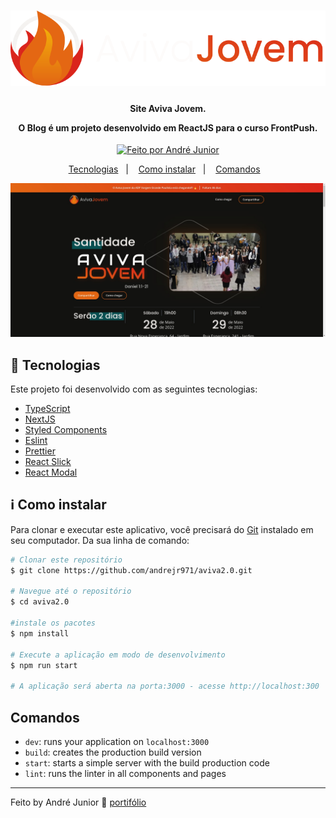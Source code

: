 
<h1 align="center">
    <img alt="Logo" src="./public/assets/svg/aviva_jovem2.svg" />
    <br>
</h1>

<h4 align="center">
  <p>Site Aviva Jovem.</p>

  <p>O Blog é um projeto desenvolvido em ReactJS para o curso FrontPush.</p>
</h4>

<p align="center">
  <a href="https://andrejr.dev">
    <img alt="Feito por André Junior" src="https://img.shields.io/badge/feito%20por-André Junior-blue">
  </a>
</p>

<p align="center">
  <a href="#rocket-tecnologias">Tecnologias</a>&nbsp;&nbsp;&nbsp;|&nbsp;&nbsp;&nbsp;
  <a href="#information_source-como-instalar">Como instalar</a>&nbsp;&nbsp;&nbsp;|&nbsp;&nbsp;&nbsp;
  <a href="#comandos">Comandos</a>&nbsp;&nbsp;&nbsp;
</p>

<p align="center">
  <img alt="Scene" src="./public/assets/images/github.jpeg">
</p>

## :rocket: Tecnologias

Este projeto foi desenvolvido com as seguintes tecnologias:

- [TypeScript](https://www.typescriptlang.org/)
- [NextJS](https://nextjs.org/)
- [Styled Components](https://styled-components.com/)
- [Eslint](https://eslint.org/)
- [Prettier](https://prettier.io/)
- [React Slick](https://react-slick.neostack.com/)
- [React Modal](https://github.com/reactjs/react-modal)



## :information_source: Como instalar

Para clonar e executar este aplicativo, você precisará do [Git](https://git-scm.com) instalado em seu computador. Da sua linha de comando:

```bash
# Clonar este repositório
$ git clone https://github.com/andrejr971/aviva2.0.git

# Navegue até o repositório
$ cd aviva2.0

#instale os pacotes
$ npm install

# Execute a aplicação em modo de desenvolvimento
$ npm run start

# A aplicação será aberta na porta:3000 - acesse http://localhost:300
```

## Comandos

- `dev`: runs your application on `localhost:3000`
- `build`: creates the production build version
- `start`: starts a simple server with the build production code
- `lint`: runs the linter in all components and pages

---

Feito by André Junior :wave: [portifólio](https://andrejr.dev)
